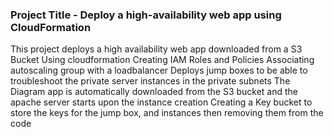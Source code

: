### Project Title - Deploy a high-availability web app using CloudFormation
This project deploys a high availability web app downloaded from a S3 Bucket Using cloudformation
Creating IAM Roles and Policies
Associating autoscaling group with a loadbalancer
Deploys jump boxes to be able to troubleshoot the private server instances in the private subnets
The Diagram app is automatically downloaded from the S3 bucket and the apache server starts upon the instance creation
Creating a Key bucket to store the keys for the jump box, and instances then removing them from the code